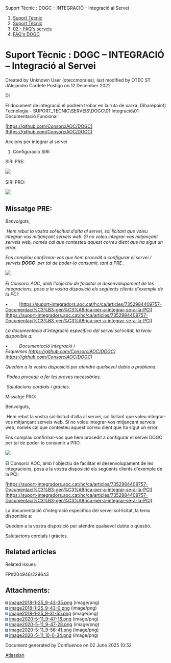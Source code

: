 Suport Tècnic : DOGC – INTEGRACIÓ – Integració al Servei  

1.  [Suport Tècnic](index.html)
2.  [Suport Tècnic](13893782.html)
3.  [02 - FAQ's serveis](26313393.html)
4.  [FAQ's DOGC](28705555.html)

Suport Tècnic : DOGC – INTEGRACIÓ – Integració al Servei
========================================================

Created by Unknown User (oteccmorales), last modified by OTEC ST JAlejandro Cardete Postigo on 12 December 2022

  

DI

El document de integració el podrem trobar en la ruta de xarxa: (Sharepoint) Tecnologia - SUPORT\_TECNIC\\SERVEIS\\DOGC\\01 Integració\\01 Documentació Funcional

[https://github.com/ConsorciAOC/DOGC](https://github.com/ConsorciAOC/DOGC)

  

  

Accions per integrar al servei

1.  Configuració SIRI

SIRI PRE:

![](attachments/36341245/36341250.png)

  

SIRI PRO:

![](attachments/36341245/36341251.png)

Missatge PRE:
-------------

_Benvolguts,_

 _Hem rebut la vostra sol·licitud d’alta al servei, sol·licitant que voleu integrar-vos mitjançant serveis web. Si no voleu integrar-vos mitjançant serveis web, només cal que contesteu aquest correu dient que ha sigut un error._

_Ens complau confirmar-vos que hem procedit a configurar el servei / serveis **DOGC**  per tal de poder-lo consumir, tant a PRE ._

![](attachments/36341245/36341253.png)

_El Consorci AOC, amb l'objectiu de facilitar el desenvolupament de les integracions, posa a la vostra disposició els següents clients d'exemple de la PCI:_

•         [https://suport-integradors.aoc.cat/hc/ca/articles/7352984409757-Documentaci%C3%B3-gen%C3%A8rica-per-a-integrar-se-a-la-PCI](https://suport-integradors.aoc.cat/hc/ca/articles/7352984409757-Documentaci%C3%B3-gen%C3%A8rica-per-a-integrar-se-a-la-PCI)

_La documentació d’integració específica del servei sol·licitat, la teniu disponible a:_

•         _Documentació integració i Esquemes [https://github.com/ConsorciAOC/DOGC](https://github.com/ConsorciAOC/DOGC)_

_Quedem a la vostra disposició per atendre qualsevol dubte o problema._

 _Podeu procedir a fer les proves necessàries._

 _Salutacions cordials i gràcies._

Missatge PRO:

Benvolguts,

  

 Hem rebut la vostra sol·licitud d’alta al servei, sol·licitant que voleu integrar-vos mitjançant serveis web. Si no voleu integrar-vos mitjançant serveis web, només cal que contesteu aquest correu dient que ha sigut un error.

  

Ens complau confirmar-vos que hem procedit a configurar el servei DOGC  per tal de poder-lo consumir a PRO.

  

![](attachments/36341245/36341255.png) 

  

El Consorci AOC, amb l'objectiu de facilitar el desenvolupament de les integracions, posa a la vostra disposició els següents clients d'exemple de la PCI:

  

[https://suport-integradors.aoc.cat/hc/ca/articles/7352984409757-Documentaci%C3%B3-gen%C3%A8rica-per-a-integrar-se-a-la-PCI](https://suport-integradors.aoc.cat/hc/ca/articles/7352984409757-Documentaci%C3%B3-gen%C3%A8rica-per-a-integrar-se-a-la-PCI)

La documentació d’integració específica del servei sol·licitat, la teniu disponible a:

  

Quedem a la vostra disposició per atendre qualsevol dubte o qüestió.

  

Salutacions cordials i gràcies.

  

Related articles
----------------

  

Related issues

FP#204946/229643

Attachments:
------------

![](images/icons/bullet_blue.gif) [image2018-1-25\_9-43-35.png](attachments/36341245/36341246.png) (image/png)  
![](images/icons/bullet_blue.gif) [image2018-1-25\_9-43-0.png](attachments/36341245/36341247.png) (image/png)  
![](images/icons/bullet_blue.gif) [image2018-1-25\_9-31-55.png](attachments/36341245/36341248.png) (image/png)  
![](images/icons/bullet_blue.gif) [image2020-5-11\_9-47-16.png](attachments/36341245/36341250.png) (image/png)  
![](images/icons/bullet_blue.gif) [image2020-5-11\_9-47-28.png](attachments/36341245/36341251.png) (image/png)  
![](images/icons/bullet_blue.gif) [image2020-5-11\_9-56-41.png](attachments/36341245/36341253.png) (image/png)  
![](images/icons/bullet_blue.gif) [image2020-5-11\_10-0-34.png](attachments/36341245/36341255.png) (image/png)  

Document generated by Confluence on 02 June 2025 10:52

[Atlassian](http://www.atlassian.com/)